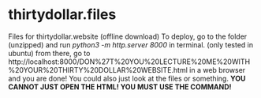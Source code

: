 # thirtydollar.files
Files for thirtydollar.website (offline download)
To deploy, go to the folder (unzipped) and run *python3 -m http.server 8000* in terminal. (only tested in ubuntu) from there, go to http://localhost:8000/DON%27T%20YOU%20LECTURE%20ME%20WITH%20YOUR%20THIRTY%20DOLLAR%20WEBSITE.html in a web browser and you are done! You could also just look at the files or something. **YOU CANNOT JUST OPEN THE HTML! YOU MUST USE THE COMMAND!**
